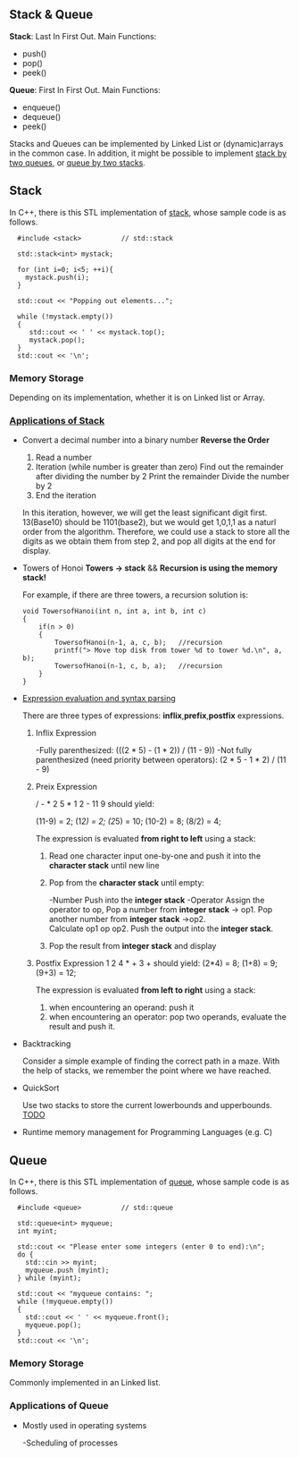 
Stack & Queue 
------------

**Stack**: Last In First Out. Main Functions: 

* push()
* pop()
* peek()

**Queue**: First In First Out. Main Functions:

* enqueue()
* dequeue()
* peek()

Stacks and Queues can be implemented by Linked List or (dynamic)arrays in the common case. In addition, 
it might be possible to implement [stack by two queues][1], or [queue by two stacks][2]. 

## Stack

In C++, there is this STL implementation of [stack][3], whose sample code is as follows.

~~~
  #include <stack>          // std::stack

  std::stack<int> mystack;

  for (int i=0; i<5; ++i){ 
  	mystack.push(i);
  }

  std::cout << "Popping out elements...";
  
  while (!mystack.empty())
  {
     std::cout << ' ' << mystack.top();
     mystack.pop();
  }
  std::cout << '\n';

~~~


### Memory Storage

Depending on its implementation, whether it is on Linked list or Array. 

### [Applications of Stack][4]

* Convert a decimal number into a binary number **Reverse the Order**

	1. Read a number
	2. Iteration (while number is greater than zero)
		Find out the remainder after dividing the number by 2
		Print the remainder
		Divide the number by 2
	3. End the iteration 
	
	In this iteration, however, we will get the least significant digit first. 13(Base10) should be 1101(base2),
	but we would get 1,0,1,1 as a naturl order from the algorithm. Therefore, we could use a stack to store all 
	the digits as we obtain them from step 2, and pop all digits at the end for display.
	
* Towers of Honoi  **Towers -> stack** && **Recursion is using the memory stack!**

	For example, if there are three towers, a recursion solution is:
	
	~~~
	void TowersofHanoi(int n, int a, int b, int c)
	{
	    if(n > 0)
	    {
	        TowersofHanoi(n-1, a, c, b);   //recursion
	        printf("> Move top disk from tower %d to tower %d.\n", a, b);
	        TowersofHanoi(n-1, c, b, a);   //recursion
	    }
	}
	~~~
	
* [Expression evaluation and syntax parsing][5]
	
	There are three types of expressions: **inflix**,**prefix**,**postfix** expressions. 
	
	1. Inflix Expression 
	
		-Fully parenthesized: (((2 * 5) - (1 * 2)) / (11 - 9)) 
		-Not fully parenthesized (need priority between operators): (2 * 5 - 1 * 2) / (11 - 9)
		
	2. Preix Expression
	
		/ - * 2 5 * 1 2 - 11 9 should yield:
		 
		(11-9) = 2;
		(1*2) = 2;
		(2*5) = 10;
		(10-2) = 8;
		(8/2) = 4;
		
		The expression is evaluated **from right to left** using a stack:
		1. Read one character input one-by-one and push it into the **character stack** until new line 
   		2. Pop from the **character stack** until empty:
   		
      		-Number                        Push into the **integer stack** 
      		-Operator                      Assign the operator to op,
                                           Pop a number from  **integer stack** -> op1.
                                           Pop another number from **integer stack** ->op2.                            
                                           Calculate op1 op op2.
										   Push the output into the **integer stack**.                                   
   		3. Pop the result from **integer stack** and display 
		
	3. Postfix Expression
		1 2 4 * + 3 + should yield:
		(2*4) = 8;
		(1+8) = 9;
		(9+3) = 12;
		
		The expression is evaluated **from left to right** using a stack:
		1. when encountering an operand: push it
		2. when encountering an operator: pop two operands, evaluate the result and push it.
		
	
* Backtracking

	Consider a simple example of finding the correct path in a maze. With the help of stacks,
	we remember the point where we have reached. 

* QuickSort 

	Use two stacks to store the current lowerbounds and upperbounds. [TODO][6]

* Runtime memory management for Programming Languages (e.g. C)


## Queue

In C++, there is this STL implementation of [queue][7], whose sample code is as follows.

~~~
  #include <queue>          // std::queue

  std::queue<int> myqueue;
  int myint;

  std::cout << "Please enter some integers (enter 0 to end):\n";
  do {
    std::cin >> myint;
    myqueue.push (myint);
  } while (myint);

  std::cout << "myqueue contains: ";
  while (!myqueue.empty())
  {
    std::cout << ' ' << myqueue.front();
    myqueue.pop();
  }
  std::cout << '\n';

~~~


### Memory Storage

Commonly implemented in an Linked list. 

### Applications of Queue

* Mostly used in operating systems

	-Scheduling of processes

[1]: http://stackoverflow.com/questions/688276/implement-stack-using-two-queues
[2]: http://stackoverflow.com/questions/69192/how-to-implement-a-queue-using-two-stacks
[3]: http://www.cplusplus.com/reference/stack/stack/pop/
[4]: http://en.wikipedia.org/wiki/Stack_(abstract_data_type)#Applications
[5]: http://en.wikipedia.org/wiki/Stack_(abstract_data_type)#Expression_evaluation_and_syntax_parsing
[6]: http://en.wikipedia.org/wiki/Stack_(abstract_data_type)#Quicksort
[7]: http://www.cplusplus.com/reference/queue/queue/push/


